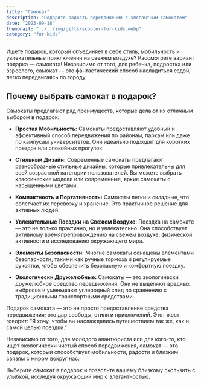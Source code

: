 ```yaml
---
title: "Самокат"
description: "Подарите радость передвижения с элегантным самокатом"
date: "2023-09-18"
thumbnail: "../../img/gifts/scooter-for-kids.webp"
category: "for-kids"
---
```

Ищете подарок, который объединяет в себе стиль, мобильность и увлекательные приключения на свежем воздухе? Рассмотрите вариант подарка — самоката! Независимо от того, для ребенка, подростка или взрослого, самокат — это фантастический способ насладиться ездой, легко передвигаясь по городу.

## Почему выбрать самокат в подарок?

Самокаты предлагают ряд преимуществ, которые делают их отличным выбором в подарок:

- **Простая Мобильность:** Самокаты предоставляют удобный и эффективный способ передвижения по районам, паркам или даже по кампусам университетов. Они идеально подходят для коротких поездок или спокойных прогулок.

- **Стильный Дизайн:** Современные самокаты предлагают разнообразные стильные дизайны, которые привлекательны для всей возрастной категории пользователей. Вы можете выбрать классические модели или современные, яркие самокаты с насыщенными цветами.

- **Компактность и Портативность:** Самокаты легки и складные, что облегчает их перевозку и хранение. Это практичное решение для активных людей.

- **Увлекательные Поездки на Свежем Воздухе:** Поездка на самокате — это не только практично, но и увлекательно. Она способствует активному времяпрепровождению на свежем воздухе, физической активности и исследованию окружающего мира.

- **Элементы Безопасности:** Многие самокаты оснащены элементами безопасности, такими как ручные тормоза и регулируемые рукоятки, чтобы обеспечить безопасную и комфортную поездку.

- **Экологически Дружелюбные:** Самокаты — это экологически дружелюбное средство передвижения. Они не выделяют вредных выбросов и уменьшают углеродный след по сравнению с традиционными транспортными средствами.

Подарок самоката — это не просто предоставление средства передвижения; это дар свободы, стиля и приключений. Этот жест говорит: "Я хочу, чтобы вы наслаждались путешествием так же, как и самой целью поездки."

Независимо от того, для молодого авантюриста или для кого-то, кто ищет экологически чистый способ передвижения, самокат — это подарок, который способствует мобильности, радости и близким связям с миром вокруг нас.

Выберите самокат в подарок и позвольте вашему близкому скользить с улыбкой, исследуя окружающий мир с элегантностью.

